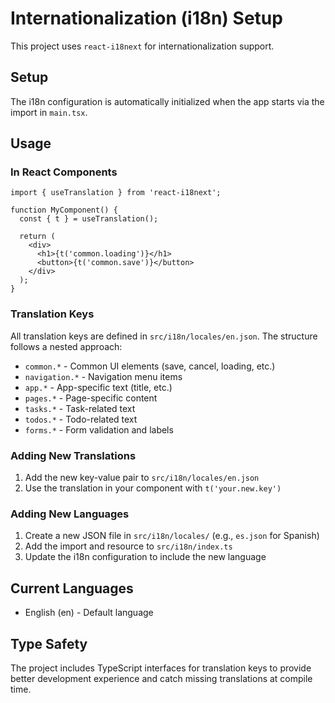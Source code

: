 # Internationalization (i18n) Setup

This project uses `react-i18next` for internationalization support.

## Setup

The i18n configuration is automatically initialized when the app starts via the import in `main.tsx`.

## Usage

### In React Components

```tsx
import { useTranslation } from 'react-i18next';

function MyComponent() {
  const { t } = useTranslation();
  
  return (
    <div>
      <h1>{t('common.loading')}</h1>
      <button>{t('common.save')}</button>
    </div>
  );
}
```

### Translation Keys

All translation keys are defined in `src/i18n/locales/en.json`. The structure follows a nested approach:

- `common.*` - Common UI elements (save, cancel, loading, etc.)
- `navigation.*` - Navigation menu items
- `app.*` - App-specific text (title, etc.)
- `pages.*` - Page-specific content
- `tasks.*` - Task-related text
- `todos.*` - Todo-related text
- `forms.*` - Form validation and labels

### Adding New Translations

1. Add the new key-value pair to `src/i18n/locales/en.json`
2. Use the translation in your component with `t('your.new.key')`

### Adding New Languages

1. Create a new JSON file in `src/i18n/locales/` (e.g., `es.json` for Spanish)
2. Add the import and resource to `src/i18n/index.ts`
3. Update the i18n configuration to include the new language

## Current Languages

- English (en) - Default language

## Type Safety

The project includes TypeScript interfaces for translation keys to provide better development experience and catch missing translations at compile time. 